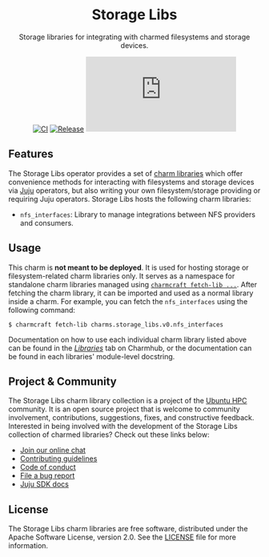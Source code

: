 <div align="center">

# Storage Libs

Storage libraries for integrating with charmed filesystems and storage devices.

[![CI](https://github.com/canonical/storage-libs/actions/workflows/ci.yaml/badge.svg)](https://github.com/canonical/storage-libs/actions/workflows/ci.yaml/badge.svg)
[![Release](https://github.com/canonical/storage-libs/actions/workflows/release-libs.yaml/badge.svg)](https://github.com/canonical/storage-libe/actions/workflows/release-libs.yaml/badge.svg)
[![Matrix](https://img.shields.io/matrix/ubuntu-hpc%3Amatrix.org?logo=matrix&label=ubuntu-hpc)](https://matrix.to/#/#ubuntu-hpc:matrix.org)

</div>

## Features

The Storage Libs operator provides a set of [charm libraries](https://juju.is/docs/sdk/libraries) 
which offer convenience methods for interacting with filesystems and storage devices via [Juju](https://juju.is) operators, 
but also writing your own filesystem/storage providing or requiring Juju operators. Storage Libs hosts the following charm libraries:

- `nfs_interfaces`: Library to manage integrations between NFS providers and consumers.

## Usage

This charm is __not meant to be deployed__. It is used for hosting storage or
filesystem-related charm libraries only. It serves as a namespace for standalone
charm libraries managed using 
[`charmcraft fetch-lib ...`](https://juju.is/docs/sdk/find-and-use-a-charm-library). After
fetching the charm library, it can be imported and used as a normal library inside a charm.
For example, you can fetch the `nfs_interfaces` using the following command:

```shell
$ charmcraft fetch-lib charms.storage_libs.v0.nfs_interfaces
```

Documentation on how to use each individual charm library listed above can 
be found in the [_Libraries_](https://charmhub.io/storage-libs/libraries) tab on Charmhub,
or the documentation can be found in each libraries' module-level docstring.

## Project & Community

The Storage Libs charm library collection is a project of the [Ubuntu HPC](https://discourse.ubuntu.com/t/high-performance-computing-team/35988) 
community. It is an open source project that is welcome to community involvement, contributions, suggestions, fixes, and 
constructive feedback. Interested in being involved with the development of the Storage Libs collection of charmed libraries? Check out these links below:

* [Join our online chat](https://matrix.to/#/#ubuntu-hpc:matrix.org)
* [Contributing guidelines](./CONTRIBUTING.md)
* [Code of conduct](https://ubuntu.com/community/ethos/code-of-conduct)
* [File a bug report](https://github.com/canonical/nfs-client-operator/issues)
* [Juju SDK docs](https://juju.is/docs/sdk)

## License

The Storage Libs charm libraries are free software,
distributed under the Apache Software License, version 2.0. 
See the [LICENSE](./LICENSE) file for more information.
